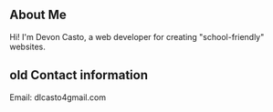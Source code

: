 <head>
    <meta charset="UTF-8">
    <meta name="viewport" content="width=device-width, initial-scale=1.0">
    <title>Devon Casto's Website</title>
        <h2>About Me</h2>
        <p>Hi! I'm Devon Casto, a web developer for creating "school-friendly" websites.</p>
<section id="contact"><h2> old Contact information</h2><p>Email: dlcasto4gmail.com</p></section>
